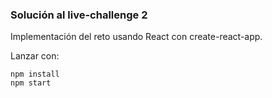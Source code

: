 ### Solución al live-challenge 2

Implementación del reto usando React con create-react-app.

Lanzar con:

```
npm install
npm start
```
